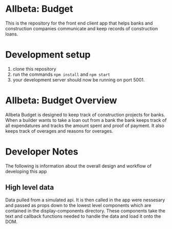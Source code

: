 
# Allbeta: Budget
This is the repository for the front end client app that helps banks and construction companies communicate and keep records of construction loans.

# Development setup
1. clone this repository
1. run the commands `npm install` and `npm start`
1. your development server should now be running on port 5001.


# Allbeta: Budget Overview
Allbeta Budget is designed to keep track of construction projects for banks. When a builder wants to take a loan out from a bank the bank keeps track of all expendatures and tracks the amount spent and proof of payment. It also keeps track of overages and reasons for overages.

# Developer Notes
The following is information about the overall design and workflow of developing this app

## High level data
Data pulled from a simulated api. It is then called in the app were nessesary and passed as props down to the lowest level components which are contained in the display-components directory. These components take the text and callback functions needed to handle the data and load it onto the DOM.
